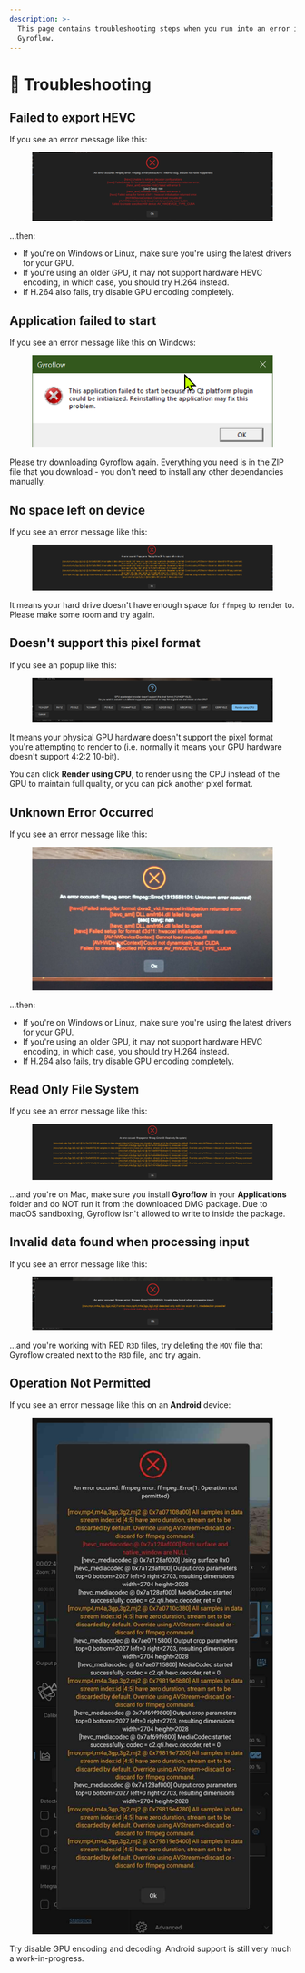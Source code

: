 ```yaml
---
description: >-
  This page contains troubleshooting steps when you run into an error in
  Gyroflow.
---
```


# 🐞 Troubleshooting

## Failed to export HEVC

If you see an error message like this:

<figure><img src="../.gitbook/assets/ffmpeg-error-558323010.png" alt=""><figcaption></figcaption></figure>

...then:

* If you're on Windows or Linux, make sure you're using the latest drivers for your GPU.
* If you're using an older GPU, it may not support hardware HEVC encoding, in which case, you should try H.264 instead.
* If H.264 also fails, try disable GPU encoding completely.

## Application failed to start

If you see an error message like this on Windows:

<figure><img src="../.gitbook/assets/app-failed-to-start.png" alt=""><figcaption></figcaption></figure>

Please try downloading Gyroflow again. Everything you need is in the ZIP file that you download - you don't need to install any other dependancies manually.

## No space left on device

If you see an error message like this:

<figure><img src="../.gitbook/assets/no-space.png" alt=""><figcaption></figcaption></figure>

It means your hard drive doesn't have enough space for `ffmpeg` to render to. Please make some room and try again.

## Doesn't support this pixel format

If you see an popup like this:

<figure><img src="../.gitbook/assets/gpu-not-supported.png" alt=""><figcaption></figcaption></figure>

It means your physical GPU hardware doesn't support the pixel format you're attempting to render to (i.e. normally it means your GPU hardware doesn't support 4:2:2 10-bit).

You can click **Render using CPU**, to render using the CPU instead of the GPU to maintain full quality, or you can pick another pixel format.

## Unknown Error Occurred

If you see an error message like this:

<figure><img src="../.gitbook/assets/ffmpeg-error.jpg" alt=""><figcaption></figcaption></figure>

...then:

* If you're on Windows or Linux, make sure you're using the latest drivers for your GPU.
* If you're using an older GPU, it may not support hardware HEVC encoding, in which case, you should try H.264 instead.
* If H.264 also fails, try disable GPU encoding completely.

## Read Only File System

If you see an error message like this:

<figure><img src="../.gitbook/assets/dont-run-from-bundle.png" alt=""><figcaption></figcaption></figure>

...and you're on Mac, make sure you install **Gyroflow** in your **Applications** folder and do NOT run it from the downloaded DMG package. Due to macOS sandboxing, Gyroflow isn't allowed to write to inside the package.&#x20;

## Invalid data found when processing input

If you see an error message like this:

<figure><img src="../.gitbook/assets/existing-red-transcode.png" alt=""><figcaption></figcaption></figure>

...and you're working with RED `R3D` files, try deleting the `MOV` file that Gyroflow created next to the `R3D` file, and try again.

## Operation Not Permitted

If you see an error message like this on an **Android** device:

<figure><img src="../.gitbook/assets/samsung.jpg" alt=""><figcaption></figcaption></figure>

Try disable GPU encoding and decoding. Android support is still very much a work-in-progress.
